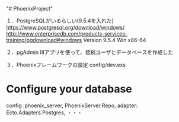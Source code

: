 "# PhoenixProject" 

１．PostgreSQLがいるらしい(9.5.4を入れた)
https://www.postgresql.org/download/windows/
http://www.enterprisedb.com/products-services-training/pgdownload#windows
Version 9.5.4 Win x86-64

２．pgAdmin IIIアプリを使って、接続ユーザとデータベースを作成した

３．Phoenixフレームワークの設定
config/dev.exs

# Configure your database
config :phoenix_server, PhoenixServer.Repo,
  adapter: Ecto.Adapters.Postgres,
  ・・・